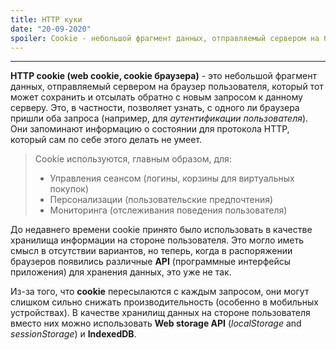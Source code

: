 ```yaml
---
title: HTTP куки
date: "20-09-2020"
spoiler: Cookie - небольшой фрагмент данных, отправляемый сервером на браузер пользователя.
---
```


---

**HTTP cookie (web cookie, cookie браузера)** - это небольшой фрагмент данных, отправляемый сервером на браузер пользователя, который тот может сохранить и отсылать обратно с новым запросом к данному серверу. Это, в частности, позволяет узнать, с одного ли браузера пришли оба запроса (например, для _аутентификации пользователя_). Они запоминают информацию о состоянии для протокола HTTP, который сам по себе этого делать не умеет.

> Cookie используются, главным образом, для:
>
> - Управления сеансом (логины, корзины для виртуальных покупок)
> - Персонализации (пользовательские предпочтения)
> - Мониторинга (отслеживания поведения пользователя)

До недавнего времени cookie принято было использовать в качестве хранилища информации на стороне пользователя. Это могло иметь смысл в отсутствии вариантов, но теперь, когда в распоряжении браузеров появились различные **API** (программные интерфейсы приложения) для хранения данных, это уже не так.

Из-за того, что **cookie** пересылаются с каждым запросом, они могут слишком сильно снижать производительность (особенно в мобильных устройствах). В качестве хранилищ данных на стороне пользователя вместо них можно использовать **Web storage API** (_localStorage_ and _sessionStorage_) и **IndexedDB**.

